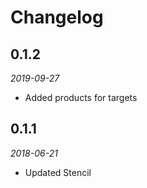 # Changelog

## 0.1.2

_2019-09-27_
* Added products for targets

## 0.1.1

_2018-06-21_
* Updated Stencil
